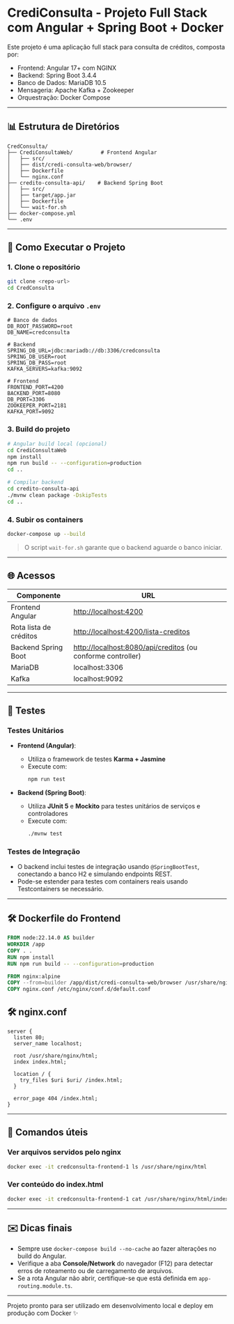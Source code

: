# CrediConsulta - Projeto Full Stack com Angular + Spring Boot + Docker

Este projeto é uma aplicação full stack para consulta de créditos, composta por:

- Frontend: Angular 17+ com NGINX
- Backend: Spring Boot 3.4.4
- Banco de Dados: MariaDB 10.5
- Mensageria: Apache Kafka + Zookeeper
- Orquestração: Docker Compose

---

## 📊 Estrutura de Diretórios

```
CredConsulta/
├── CrediConsultaWeb/         # Frontend Angular
│   ├── src/
│   ├── dist/credi-consulta-web/browser/
│   ├── Dockerfile
│   └── nginx.conf
├── credito-consulta-api/    # Backend Spring Boot
│   ├── src/
│   ├── target/app.jar
│   ├── Dockerfile
│   └── wait-for.sh
├── docker-compose.yml
└── .env
```

---

## 🚀 Como Executar o Projeto

### 1. Clone o repositório

```bash
git clone <repo-url>
cd CredConsulta
```

### 2. Configure o arquivo `.env`

```env
# Banco de dados
DB_ROOT_PASSWORD=root
DB_NAME=credconsulta

# Backend
SPRING_DB_URL=jdbc:mariadb://db:3306/credconsulta
SPRING_DB_USER=root
SPRING_DB_PASS=root
KAFKA_SERVERS=kafka:9092

# Frontend
FRONTEND_PORT=4200
BACKEND_PORT=8080
DB_PORT=3306
ZOOKEEPER_PORT=2181
KAFKA_PORT=9092
```

### 3. Build do projeto

```bash
# Angular build local (opcional)
cd CrediConsultaWeb
npm install
npm run build -- --configuration=production
cd ..

# Compilar backend
cd credito-consulta-api
./mvnw clean package -DskipTests
cd ..
```

### 4. Subir os containers

```bash
docker-compose up --build
```

> O script `wait-for.sh` garante que o backend aguarde o banco iniciar.

---

## 🌐 Acessos

| Componente             | URL                                                                                               |
| ---------------------- | ------------------------------------------------------------------------------------------------- |
| Frontend Angular       | [http://localhost:4200](http://localhost:4200)                                                    |
| Rota lista de créditos | [http://localhost:4200/lista-creditos](http://localhost:4200/lista-creditos)                      |
| Backend Spring Boot    | [http://localhost:8080/api/creditos](http://localhost:8080/api/creditos) (ou conforme controller) |
| MariaDB                | localhost:3306                                                                                    |
| Kafka                  | localhost:9092                                                                                    |

---

## 🧪 Testes

### Testes Unitários

- **Frontend (Angular)**:
  - Utiliza o framework de testes **Karma + Jasmine**
  - Execute com:
    ```bash
    npm run test
    ```

- **Backend (Spring Boot)**:
  - Utiliza **JUnit 5** e **Mockito** para testes unitários de serviços e controladores
  - Execute com:
    ```bash
    ./mvnw test
    ```

### Testes de Integração

- O backend inclui testes de integração usando `@SpringBootTest`, conectando a banco H2 e simulando endpoints REST.
- Pode-se estender para testes com containers reais usando Testcontainers se necessário.

---

## 🛠️ Dockerfile do Frontend

```dockerfile
FROM node:22.14.0 AS builder
WORKDIR /app
COPY . .
RUN npm install
RUN npm run build -- --configuration=production

FROM nginx:alpine
COPY --from=builder /app/dist/credi-consulta-web/browser /usr/share/nginx/html
COPY nginx.conf /etc/nginx/conf.d/default.conf
```

## 🛠️ nginx.conf

```nginx
server {
  listen 80;
  server_name localhost;

  root /usr/share/nginx/html;
  index index.html;

  location / {
    try_files $uri $uri/ /index.html;
  }

  error_page 404 /index.html;
}
```

---

## 🔧 Comandos úteis

### Ver arquivos servidos pelo nginx

```bash
docker exec -it credconsulta-frontend-1 ls /usr/share/nginx/html
```

### Ver conteúdo do index.html

```bash
docker exec -it credconsulta-frontend-1 cat /usr/share/nginx/html/index.html
```

---

## ✉️ Dicas finais

- Sempre use `docker-compose build --no-cache` ao fazer alterações no build do Angular.
- Verifique a aba **Console/Network** do navegador (F12) para detectar erros de roteamento ou de carregamento de arquivos.
- Se a rota Angular não abrir, certifique-se que está definida em `app-routing.module.ts`.

---

Projeto pronto para ser utilizado em desenvolvimento local e deploy em produção com Docker ✨

